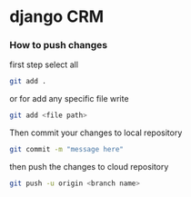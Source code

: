 # django CRM

### How to push changes

first step select all

```sh
git add . 
```

or for add any specific file write 

```sh
git add <file path>
```

Then commit your changes to local repository

```sh
git commit -m "message here"
```

then push the changes to cloud repository

```sh
git push -u origin <branch name>
```